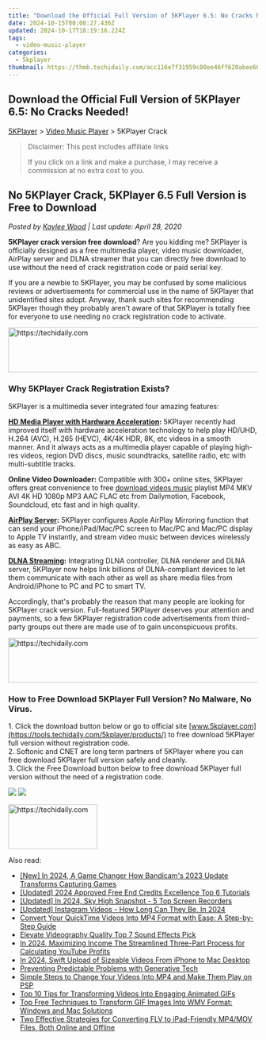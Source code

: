 ```yaml
---
title: "Download the Official Full Version of 5KPlayer 6.5: No Cracks Needed!"
date: 2024-10-15T00:08:27.436Z
updated: 2024-10-17T18:19:16.224Z
tags:
  - video-music-player
categories:
  - 5kplayer
thumbnail: https://thmb.techidaily.com/acc116e7f31959c80ee46ff620abee605b240216ab77712435cda97b5c53cabd.jpg
---
```


## Download the Official Full Version of 5KPlayer 6.5: No Cracks Needed!

[5KPlayer](https://tools.techidaily.com/5kplayer/products/) \> [Video Music Player](https://tools.techidaily.com/5kplayer/video-music-player/) \> 5KPlayer Crack

>  Disclaimer: This post includes affiliate links
>
>  If you click on a link and make a purchase, I may receive a commission at no extra cost to you.
>

## No 5KPlayer Crack, 5KPlayer 6.5 Full Version is Free to Download

 _Posted by [Kaylee Wood](https://www.quora.com/profile/Amanda-Hu-21) | Last update: April 28, 2020_

**5KPlayer crack version free download**? Are you kidding me? 5KPlayer is officially designed as a free multimedia player, video music downloader, AirPlay server and DLNA streamer that you can directly free download to use without the need of crack registration code or paid serial key.

If you are a newbie to 5KPlayer, you may be confused by some malicious reviews or advertisements for commercial use in the name of 5KPlayer that unidentified sites adopt. Anyway, thank such sites for recommending 5KPlayer though they probably aren't aware of that 5KPlayer is totally free for everyone to use needing no crack registration code to activate.

<!-- affiliate ads begin -->
<a href="https://appsumo.8odi.net/c/5597632/2151866/7443" target="_top" id="2151866">
  <img src="//a.impactradius-go.com/display-ad/7443-2151866" border="0" alt="https://techidaily.com" width="728" height="90"/>
</a>
<img height="0" width="0" src="https://appsumo.8odi.net/i/5597632/2151866/7443" style="position:absolute;visibility:hidden;" border="0" />
<!-- affiliate ads end -->

### Why 5KPlayer Crack Registration Exists?

5KPlayer is a multimedia sever integrated four amazing features: 

**[HD Media Player with Hardware Acceleration](https://tools.techidaily.com/5kplayer/video-music-player/):** 5KPlayer recently had improved itself with hardware acceleration technology to help play HD/UHD, H.264 (AVC), H.265 (HEVC), 4K/4K HDR, 8K, etc videos in a smooth manner. And it always acts as a multimedia player capable of playing high-res videos, region DVD discs, music soundtracks, satellite radio, etc with multi-subtitle tracks.

**Online Video Downloader:** Compatible with 300+ online sites, 5KPlayer offers great convenience to free [download videos music](https://tools.techidaily.com/5kplayer/youtube-download/) playlist MP4 MKV AVI 4K HD 1080p MP3 AAC FLAC etc from Dailymotion, Facebook, Soundcloud, etc fast and in high quality.

**[AirPlay Server](https://tools.techidaily.com/5kplayer/airplay/):** 5KPlayer configures Apple AirPlay Mirroring function that can send your iPhone/iPad/Mac/PC screen to Mac/PC and Mac/PC display to Apple TV instantly, and stream video music between devices wirelessly as easy as ABC. 

**[DLNA Streaming](https://tools.techidaily.com/5kplayer/dlna/):** Integrating DLNA controller, DLNA renderer and DLNA server, 5KPlayer now helps link billions of DLNA-compliant devices to let them communicate with each other as well as share media files from Android/iPhone to PC and PC to smart TV.

Accordingly, that's probably the reason that many people are looking for 5KPlayer crack version. Full-featured 5KPlayer deserves your attention and payments, so a few 5KPlayer registration code advertisements from third-party groups out there are made use of to gain unconspicuous profits.

<!-- affiliate ads begin -->
<a href="https://aligracehair.sjv.io/c/5597632/2012406/19272" target="_top" id="2012406">
  <img src="//a.impactradius-go.com/display-ad/19272-2012406" border="0" alt="https://techidaily.com" width="728" height="90"/>
</a>
<img height="0" width="0" src="https://aligracehair.sjv.io/i/5597632/2012406/19272" style="position:absolute;visibility:hidden;" border="0" />
<!-- affiliate ads end -->

### How to Free Download 5KPlayer Full Version? No Malware, No Virus.

1\. Click the download button below or go to official site [www.5kplayer.com](https://tools.techidaily.com/5kplayer/products/) to free download 5KPlayer full version without registration code.  
2\. Softonic and CNET are long term partners of 5KPlayer where you can free download 5KPlayer full version safely and cleanly.  
3\. Click the Free Download button below to free download 5KPlayer full version without the need of a registration code.

[![](https://www.5kplayer.com/video-music-player/../button/freedownwhitewin.png)](https://tools.techidaily.com/5kplayer/products/) [![](https://www.5kplayer.com/video-music-player/../button/freedownwhitemac.png)](https://tools.techidaily.com/5kplayer/products/)

<!-- affiliate ads begin -->
<a href="https://aligracehair.sjv.io/c/5597632/2135367/19272" target="_top" id="2135367">
  <img src="//a.impactradius-go.com/display-ad/19272-2135367" border="0" alt="https://techidaily.com" width="180" height="90"/>
</a>
<img height="0" width="0" src="https://aligracehair.sjv.io/i/5597632/2135367/19272" style="position:absolute;visibility:hidden;" border="0" />
<!-- affiliate ads end -->

<ins class="adsbygoogle"
     style="display:block"
     data-ad-format="autorelaxed"
     data-ad-client="ca-pub-7571918770474297"
     data-ad-slot="1223367746"></ins>

<ins class="adsbygoogle"
     style="display:block"
     data-ad-client="ca-pub-7571918770474297"
     data-ad-slot="8358498916"
     data-ad-format="auto"
     data-full-width-responsive="true"></ins>

<span class="atpl-alsoreadstyle">Also read:</span>
<div><ul>
<li><a href="https://visual-screen-recording.techidaily.com/new-in-2024-a-game-changer-how-bandicams-2023-update-transforms-capturing-games/"><u>[New] In 2024, A Game Changer How Bandicam's 2023 Update Transforms Capturing Games</u></a></li>
<li><a href="https://youtube-zero.techidaily.com/ed-2024-approved-free-end-credits-excellence-top-6-tutorials/"><u>[Updated] 2024 Approved Free End Credits Excellence Top 6 Tutorials</u></a></li>
<li><a href="https://visual-screen-recording.techidaily.com/updated-in-2024-sky-high-snapshot-5-top-screen-recorders/"><u>[Updated] In 2024, Sky High Snapshot - 5 Top Screen Recorders</u></a></li>
<li><a href="https://instagram-video-files.techidaily.com/updated-instagram-videos-how-long-can-they-be-in-2024/"><u>[Updated] Instagram Videos - How Long Can They Be, In 2024</u></a></li>
<li><a href="https://media-tips.techidaily.com/convert-your-quicktime-videos-into-mp4-format-with-ease-a-step-by-step-guide/"><u>Convert Your QuickTime Videos Into MP4 Format with Ease: A Step-by-Step Guide</u></a></li>
<li><a href="https://youtube-data.techidaily.com/te-videography-quality-top-7-sound-effects-pick/"><u>Elevate Videography Quality Top 7 Sound Effects Pick</u></a></li>
<li><a href="https://youtube-sure.techidaily.com/24-maximizing-income-the-streamlined-three-part-process-for-calculating-youtube-profits/"><u>In 2024, Maximizing Income The Streamlined Three-Part Process for Calculating YouTube Profits</u></a></li>
<li><a href="https://some-guidance.techidaily.com/in-2024-swift-upload-of-sizeable-videos-from-iphone-to-mac-desktop/"><u>In 2024, Swift Upload of Sizeable Videos From iPhone to Mac Desktop</u></a></li>
<li><a href="https://tech-haven.techidaily.com/preventing-predictable-problems-with-generative-tech/"><u>Preventing Predictable Problems with Generative Tech</u></a></li>
<li><a href="https://media-tips.techidaily.com/simple-steps-to-change-your-videos-into-mp4-and-make-them-play-on-psp/"><u>Simple Steps to Change Your Videos Into MP4 and Make Them Play on PSP</u></a></li>
<li><a href="https://media-tips.techidaily.com/top-10-tips-for-transforming-videos-into-engaging-animated-gifs/"><u>Top 10 Tips for Transforming Videos Into Engaging Animated GIFs</u></a></li>
<li><a href="https://media-tips.techidaily.com/top-free-techniques-to-transform-gif-images-into-wmv-format-windows-and-mac-solutions/"><u>Top Free Techniques to Transform GIF Images Into WMV Format: Windows and Mac Solutions</u></a></li>
<li><a href="https://media-tips.techidaily.com/two-effective-strategies-for-converting-flv-to-ipad-friendly-mp4mov-files-both-online-and-offline/"><u>Two Effective Strategies for Converting FLV to iPad-Friendly MP4/MOV Files, Both Online and Offline</u></a></li>
</ul></div>


